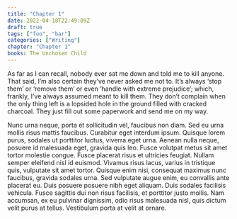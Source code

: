 ```yaml
---
title: "Chapter 1"
date: 2022-04-18T22:49:09Z
draft: true
tags: ["foo", "bar"]
categories: ["Writing"]
chapter: "Chapter 1"
books: The Unchosen Child
---
```


As far as I can recall, nobody ever sat me down and told me to kill anyone. That said, I’m also certain they’ve never asked me not to. It’s always ‘stop them’ or ‘remove them’ or even ‘handle with extreme prejudice’; which, frankly, I’ve always assumed meant to kill them. They don’t complain when the only thing left is a lopsided hole in the ground filled with cracked charcoal. They just fill out some paperwork and send me on my way.

<!--more-->

Nunc urna neque, porta et sollicitudin vel, faucibus non diam. Sed eu urna mollis risus mattis faucibus. Curabitur eget interdum ipsum. Quisque lorem purus, sodales ut porttitor luctus, viverra eget urna. Aenean nulla neque, posuere id malesuada eget, gravida quis leo. Fusce volutpat metus sit amet tortor molestie congue. Fusce placerat risus et ultricies feugiat. Nullam semper eleifend nisl id euismod. Vivamus risus lacus, varius in tristique quis, vulputate sit amet tortor. Quisque enim nisi, consequat maximus nunc faucibus, gravida sodales urna. Sed vulputate augue enim, eu convallis ante placerat eu. Duis posuere posuere nibh eget aliquam. Duis sodales facilisis vehicula. Fusce sagittis dui non risus facilisis, et porttitor justo mollis. Nam accumsan, ex eu pulvinar dignissim, odio risus malesuada nisl, quis dictum velit purus at tellus. Vestibulum porta at velit at ornare.
